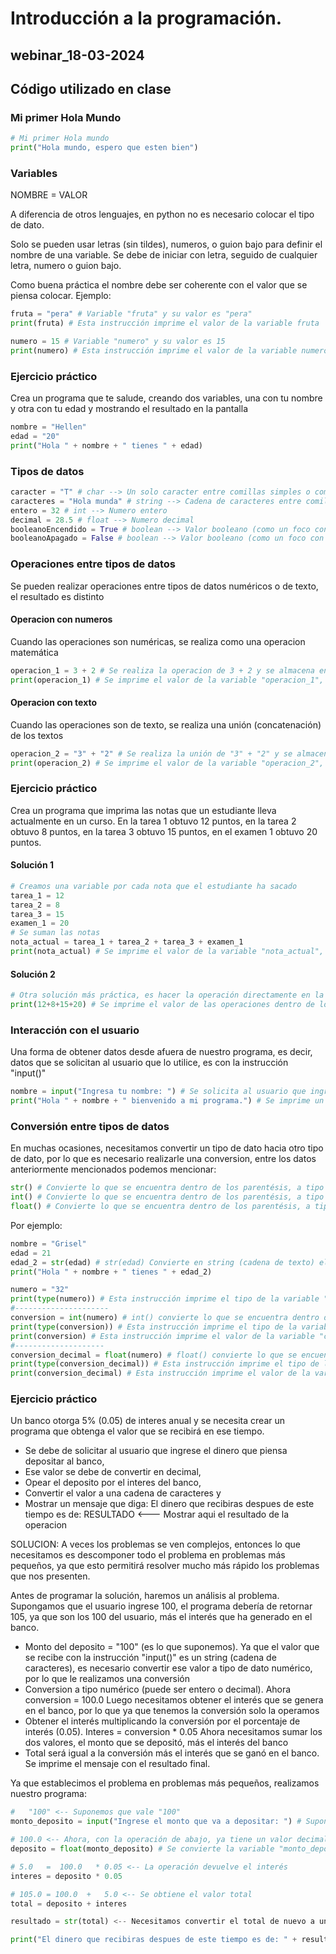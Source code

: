 # Introducción a la programación.
## webinar_18-03-2024

## Código utilizado en clase

### Mi primer Hola Mundo
```python
# Mi primer Hola mundo
print("Hola mundo, espero que esten bien")
```

### Variables
NOMBRE = VALOR

A diferencia de otros lenguajes, en python no es necesario colocar el tipo de dato.

Solo se pueden usar letras (sin tildes), numeros, o guion bajo para definir el nombre de una variable. Se debe de iniciar con letra, seguido de cualquier letra, numero o guion bajo.

Como buena práctica el nombre debe ser coherente con el valor que se piensa colocar. Ejemplo:
```python
fruta = "pera" # Variable "fruta" y su valor es "pera"
print(fruta) # Esta instrucción imprime el valor de la variable fruta

numero = 15 # Variable "numero" y su valor es 15
print(numero) # Esta instrucción imprime el valor de la variable numero
```

### Ejercicio práctico
Crea un programa que te salude, creando dos variables, una con tu nombre y otra con tu edad y mostrando el resultado en la pantalla
```python
nombre = "Hellen"
edad = "20"
print("Hola " + nombre + " tienes " + edad)
```

### Tipos de datos
```python
caracter = "T" # char --> Un solo caracter entre comillas simples o comillas dobles
caracteres = "Hola munda" # string --> Cadena de caracteres entre comillas simples o comillas dobles
entero = 32 # int --> Numero entero
decimal = 28.5 # float --> Numero decimal
booleanoEncendido = True # boolean --> Valor booleano (como un foco con corriente), en este caso encendido (True)
booleanoApagado = False # boolean --> Valor booleano (como un foco con corriente), en este caso apagado (False)
```

### Operaciones entre tipos de datos
Se pueden realizar operaciones entre tipos de datos numéricos o de texto, el resultado es distinto

#### Operacion con numeros
Cuando las operaciones son numéricas, se realiza como una operacion matemática
```python
operacion_1 = 3 + 2 # Se realiza la operacion de 3 + 2 y se almacena en la variable "operacion_1"
print(operacion_1) # Se imprime el valor de la variable "operacion_1", es decir 5.
```

#### Operacion con texto
Cuando las operaciones son de texto, se realiza una unión (concatenación) de los textos
```python
operacion_2 = "3" + "2" # Se realiza la unión de "3" + "2" y se almacena en la variable "operacion_2"
print(operacion_2) # Se imprime el valor de la variable "operacion_2", es decir 32.
```

### Ejercicio práctico
Crea un programa que imprima las notas que un estudiante lleva actualmente en un curso.
En la tarea 1 obtuvo 12 puntos, en la tarea 2 obtuvo 8 puntos, en la tarea 3 obtuvo 15 puntos, en el examen 1 obtuvo 20 puntos.
#### Solución 1
```python
# Creamos una variable por cada nota que el estudiante ha sacado
tarea_1 = 12
tarea_2 = 8
tarea_3 = 15
examen_1 = 20
# Se suman las notas
nota_actual = tarea_1 + tarea_2 + tarea_3 + examen_1
print(nota_actual) # Se imprime el valor de la variable "nota_actual", es decir 55.
```
#### Solución 2
```python
# Otra solución más práctica, es hacer la operación directamente en la instrucción "print()"
print(12+8+15+20) # Se imprime el valor de las operaciones dentro de los paréntesis de la instrucción "print()", y el resultado es el mismo.
```

### Interacción con el usuario
Una forma de obtener datos desde afuera de nuestro programa, es decir, datos que se solicitan al usuario que lo utilice, es con la instrucción "input()"
```python
nombre = input("Ingresa tu nombre: ") # Se solicita al usuario que ingrese un nombre y se almacena en la variable "nombre"
print("Hola " + nombre + " bienvenido a mi programa.") # Se imprime un mensaje con el nombre que el usuario ingresó
```

### Conversión entre tipos de datos
En muchas ocasiones, necesitamos convertir un tipo de dato hacia otro tipo de dato, por lo que es necesario realizarle una conversion, entre los datos anteriormente mencionados podemos mencionar:
```python
str() # Convierte lo que se encuentra dentro de los parentésis, a tipo string (cadena de caracteres)
int() # Convierte lo que se encuentra dentro de los parentésis, a tipo int (número entero)
float() # Convierte lo que se encuentra dentro de los parentésis, a tipo float (número decimal)
```
Por ejemplo:
```python
nombre = "Grisel"
edad = 21
edad_2 = str(edad) # str(edad) Convierte en string (cadena de texto) el valor de la variable "edad"
print("Hola " + nombre + " tienes " + edad_2)

numero = "32"
print(type(numero)) # Esta instrucción imprime el tipo de la variable "número"
#---------------------
conversion = int(numero) # int() convierte lo que se encuentra dentro de sus parentesis a un entero
print(type(conversion)) # Esta instrucción imprime el tipo de la variable "conversion"
print(conversion) # Esta instrucción imprime el valor de la variable "conversion"
#--------------------
conversion_decimal = float(numero) # float() convierte lo que se encuentra dentro de sus parentesis a un decimal
print(type(conversion_decimal)) # Esta instrucción imprime el tipo de la variable "conversion_decimal"
print(conversion_decimal) # Esta instrucción imprime el valor de la variable "conversion_decimal"
```

### Ejercicio práctico
Un banco otorga 5% (0.05) de interes anual y se necesita crear un programa que obtenga el valor que se recibirá en ese tiempo.
- Se debe de solicitar al usuario que ingrese el dinero que piensa depositar al banco,
- Ese valor se debe de convertir en decimal,
- Opear el deposito por el interes del banco,
- Convertir el valor a una cadena de caracteres y
- Mostrar un mensaje que diga: El dinero que recibiras despues de este tiempo es de: RESULTADO <--- Mostrar aqui el resultado de la operacion

SOLUCION:
A veces los problemas se ven complejos, entonces lo que necesitamos es descomponer todo el problema en problemas más pequeños, ya que esto permitirá resolver mucho más rápido los problemas que nos presenten.

Antes de programar la solución, haremos un análisis al problema. Supongamos que el usuario ingrese 100, el programa debería de retornar 105, ya que son los 100 del usuario, más el interés que ha generado en el banco.
- Monto del deposito = "100" (es lo que suponemos).
Ya que el valor que se recibe con la instrucción "input()" es un string (cadena de caracteres), es necesario convertir ese valor a tipo de dato numérico, por lo que le realizamos una conversión
- Conversion a tipo numérico (puede ser entero o decimal). Ahora conversion = 100.0
Luego necesitamos obtener el interés que se genera en el banco, por lo que ya que tenemos la conversión solo la operamos
- Obtener el interés multiplicando la conversión por el porcentaje de interés (0.05). Interes = conversion * 0.05
Ahora necesitamos sumar los dos valores, el monto que se depositó, más el interés del banco
- Total será igual a la conversión más el interés que se ganó en el banco.
Se imprime el mensaje con el resultado final.

Ya que establecimos el problema en problemas más pequeños, realizamos nuestro programa:
```python
#   "100" <-- Suponemos que vale "100"
monto_deposito = input("Ingrese el monto que va a depositar: ") # Suponemos que la variable "monto_deposito" vale "100" ya que la instrucción "input()" obtiene un string (cadena de caracteres)

# 100.0 <-- Ahora, con la operación de abajo, ya tiene un valor decimal 
deposito = float(monto_deposito) # Se convierte la variable "monto_deposito" a decimal

# 5.0   =  100.0   * 0.05 <-- La operación devuelve el interés
interes = deposito * 0.05

# 105.0 = 100.0  +   5.0 <-- Se obtiene el valor total
total = deposito + interes

resultado = str(total) <-- Necesitamos convertir el total de nuevo a una cadena de caracteres

print("El dinero que recibiras despues de este tiempo es de: " + resultado) # Se imprime el mensaje con la unión del resultado final
```
